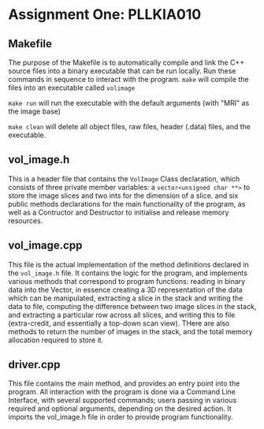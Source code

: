 # Assignment One: PLLKIA010

## Makefile
The purpose of the Makefile is to automatically compile and link the C++ source files into a binary executable that can be run locally. Run these commands in sequence to interact with the program.
```make``` will compile the files into an executable called ```volimage```

```make run``` will run the executable with the default arguments (with "MRI" as the image base)

```make clean``` will delete all object files, raw files, header (.data) files, and the executable. 

## vol_image.h

This is a header file that contains the ```VolImage``` Class declaration, which consists of three private member variables: a ```vector<unsigned char **>``` to store the image slices and two ints for the dimension of a slice. and six public methods declarations for the main functionality of the program, as well as a Contructor and Destructor to initialise and release memory resources. 

## vol_image.cpp

This file is the actual implementation of the method definitions declared in the ```vol_image.h``` file. It contains the logic for the program, and implements various methods that correspond to program functions: reading in binary data into the Vector, in essence creating a 3D representation of the data which can be manipulated, extracting a slice in the stack and writing the data to file, computing the difference between two image slices in the stack, and extracting a particular row across all slices, and writing this to file (extra-credit, and essentially a top-down scan view). THere are also methods to return the number of images in the stack, and the total memory allocation required to store it.

## driver.cpp

This file contains the main method, and provides an entry point into the program. All interaction with the program is done via a Command Line Interface, with several supported commands;  users passing in various required and optional arguments, depending on the desired action. It imports the vol_image.h file in order to provide program functionality. 


